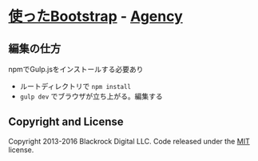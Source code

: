 # [使ったBootstrap](http://startbootstrap.com/) - [Agency](http://startbootstrap.com/template-overviews/agency/)


## 編集の仕方

npmでGulp.jsをインストールする必要あり
* ルートディレクトリで `npm install`
*  `gulp dev` でブラウザが立ち上がる。編集する


## Copyright and License

Copyright 2013-2016 Blackrock Digital LLC. Code released under the [MIT](https://github.com/BlackrockDigital/startbootstrap-agency/blob/gh-pages/LICENSE) license.

